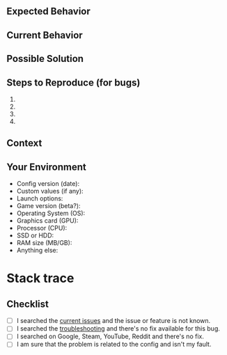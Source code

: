 <!--- Provide a general summary of the issue in the Title above. -->

## Expected Behavior
<!--- If you're describing a bug, tell us what should happen. -->
<!--- If you're suggesting a change/improvement, tell us how it should work. -->

## Current Behavior
<!--- If describing a bug, tell us what happens instead of the expected behavior. -->
<!--- If suggesting a change/improvement, explain the difference from current behavior. -->

## Possible Solution
<!--- (Optional) Suggest a fix/reason for the bug, or ideas how to implement the addition. -->

## Steps to Reproduce (for bugs)
<!--- Provide a link to a live example or an unambiguous set of steps to reproduce this bug. -->
1.
2.
3.
4.

## Context
<!--- How has this issue affected you? What are you trying to accomplish? -->
<!--- Providing context helps us come up with a solution that is most useful in the real world. -->


## Your Environment
<!--- Include as many relevant details about the environment you experienced the bug in. -->
* Config version (date):
* Custom values (if any):
* Launch options:
* Game version (beta?):
* Operating System (OS):
* Graphics card (GPU):
* Processor (CPU):
* SSD or HDD:
* RAM size (MB/GB):
* Anything else:

# Stack trace
<!--- Include stack trace of the console. -->

## Checklist
<!--- Go over all the following points, and put an `x` in all the boxes that apply. -->
- [ ] I searched the [current issues](https://github.com/ArmynC/ArminC-AutoExec/issues) and the issue or feature is not known.
- [ ] I searched the [troubleshooting](https://github.com/ArmynC/ArminC-AutoExec/wiki/Troubleshooting) and there's no fix available for this bug.
- [ ] I searched on Google, Steam, YouTube, Reddit and there's no fix.
- [ ] I am sure that the problem is related to the config and isn't my fault.